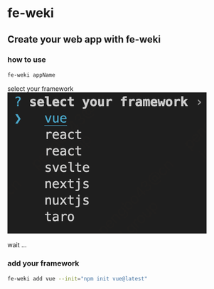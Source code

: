 # fe-weki

## Create your web app with fe-weki


### how to use

```bash
fe-weki appName
```
select your framework
<img src="./example.png"/>

wait ...

### add your framework

```bash
fe-weki add vue --init="npm init vue@latest"
```